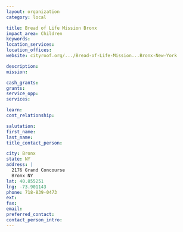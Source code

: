 ```yaml
---
layout: organization
category: local

title: Bread of Life Mission Bronx
impact_area: Children
keywords: 
location_services: 
location_offices: 
website: cityroof.org/.../Bread-of-Life-Mission...Bronx-New-York

description: 
mission: 

cash_grants: 
grants: 
service_opp: 
services: 

learn: 
cont_relationship: 

salutation: 
first_name: 
last_name: 
title_contact_person: 

city: Bronx
state: NY
address: |
  2176 Grand Concourse  
  Bronx NY 
lat: 40.855251
lng: -73.901143
phone: 718-839-0473
ext: 
fax: 
email: 
preferred_contact: 
contact_person_intro: 
---
```

